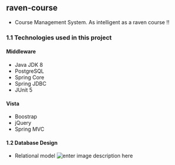 ﻿
## raven-course
* Course Management System. As intelligent as a raven course !!
### 1.1 Technologies used in this project
#### Middleware
* Java JDK 8
* PostgreSQL 
* Spring Core
* Spring JDBC
* JUnit 5
#### Vista
* Boostrap
* jQuery
* Spring MVC
#### 1.2 Database Design
* Relational model
![enter image description here](https://raw.githubusercontent.com/jorgerdc/raven-course/master/config/database/raven-courses.jpg)

